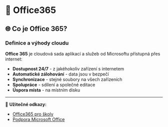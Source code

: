 # 🏢 Office365

## 🌐 Co je Office 365?

### Definice a výhody cloudu

**Office 365** je cloudová sada aplikací a služeb od Microsoftu 
přístupná přes internet:

- **Dostupnost 24/7** - z jakéhokoliv zařízení s internetem
- **Automatické zálohování** - data jsou v bezpečí
- **Synchronizace** - stejné soubory na všech zařízeních  
- **Spolupráce** - sdílení a společné editace
- **Úspora místa** - na místním disku

---

🔗 **Užitečné odkazy:**
- [Office365 pro školy](https://www.microsoft.com/cs-cz/education/products/office)
- [Podpora Microsoft Office](https://support.microsoft.com/cs-cz/office)

